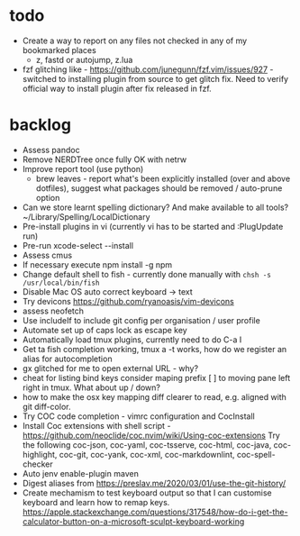# todo

* Create a way to report on any files not checked in any of my bookmarked places
  -  z, fastd or autojump, z.lua
* fzf glitching like - https://github.com/junegunn/fzf.vim/issues/927 - switched
    to installing plugin from source to get glitch fix. Need to verify official
    way to install plugin after fix released in fzf.

# backlog

* Assess pandoc
* Remove NERDTree once fully OK with netrw
* Improve report tool (use python)
  - brew leaves - report what's been explicitly installed (over and above
    dotfiles), suggest what packages should be removed / auto-prune option
* Can we store learnt spelling dictionary? And make available to all tools?
    ~/Library/Spelling/LocalDictionary
* Pre-install plugins in vi (currently vi has to be started and :PlugUpdate run)
* Pre-run xcode-select --install
* Assess cmus
* If necessary execute npm install -g npm
* Change default shell to fish - currently done manually with
    `chsh -s /usr/local/bin/fish`
* Disable Mac OS auto correct keyboard -> text
* Try devicons https://github.com/ryanoasis/vim-devicons
* assess neofetch
* Use includeIf to include git config per organisation / user profile
* Automate set up of caps lock as escape key
* Automatically load tmux plugins, currently need to do C-a I
* Get ta fish completion working, tmux a -t works, how do we register an alias
    for autocompletion
* gx glitched for me to open external URL - why?
* cheat for listing bind keys consider maping prefix [ ] to
    moving pane left right in tmux.  What about up / down?
* how to make the osx key mapping diff clearer to read, e.g. aligned with git
    diff-color.
* Try COC code completion - vimrc configuration and CocInstall
* Install Coc extensions with shell script -
    https://github.com/neoclide/coc.nvim/wiki/Using-coc-extensions
    Try the following coc-json, coc-yaml, coc-tsserve, coc-html, coc-java,
    coc-highlight,
    coc-git, coc-yank, coc-xml, coc-markdownlint, coc-spell-checker
* Auto jenv enable-plugin maven
* Digest aliases from https://preslav.me/2020/03/01/use-the-git-history/
* Create mechamism to test keyboard output so that I can customise keyboard and
    learn how to remap keys.
    https://apple.stackexchange.com/questions/317548/how-do-i-get-the-calculator-button-on-a-microsoft-sculpt-keyboard-working
